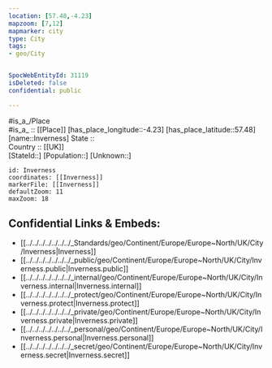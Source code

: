 ```yaml
---
location: [57.48,-4.23] 
mapzoom: [7,12] 
mapmarker: city 
type: City
tags:
- geo/City


SpocWebEntityId: 31119
isDeleted: false
confidential: public

---
```

#is_a_/Place  
#is_a_ :: [[Place]] 
[has_place_longitude::-4.23] 
[has_place_latitude::57.48] 
[name::Inverness] 
State ::  
Country :: [[UK]]  
[StateId::] 
[Population::] 
[Unknown::] 


```leaflet
id: Inverness
coordinates: [[Inverness]] 
markerFile: [[Inverness]] 
defaultZoom: 11 
maxZoom: 18
```


## Confidential Links & Embeds: 
- [[../../../../../../../_Standards/geo/Continent/Europe/Europe~North/UK/City/Inverness|Inverness]] 
- [[../../../../../../../_public/geo/Continent/Europe/Europe~North/UK/City/Inverness.public|Inverness.public]] 
- [[../../../../../../../_internal/geo/Continent/Europe/Europe~North/UK/City/Inverness.internal|Inverness.internal]] 
- [[../../../../../../../_protect/geo/Continent/Europe/Europe~North/UK/City/Inverness.protect|Inverness.protect]] 
- [[../../../../../../../_private/geo/Continent/Europe/Europe~North/UK/City/Inverness.private|Inverness.private]] 
- [[../../../../../../../_personal/geo/Continent/Europe/Europe~North/UK/City/Inverness.personal|Inverness.personal]] 
- [[../../../../../../../_secret/geo/Continent/Europe/Europe~North/UK/City/Inverness.secret|Inverness.secret]] 
